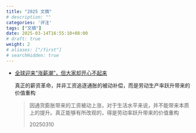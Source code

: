 ```yaml
---
title: "2025 文摘"
# description: ""
categories: '评注'
tags: ["文摘"]
date: 2025-03-14T16:55:10+08:00
# draft: true
weight: 2
# aliases: ["/first"]
# searchHidden: true
---
```


- [全球迎来“涨薪潮”，但大家却开心不起来](https://mp.weixin.qq.com/s/uUdULiaYdQq7MJ9ImJKHHw)

  真正的薪资革命，并非工资追逐通胀的被动补偿，而是劳动生产率跃升带来的价值重构

  > 因通货膨胀带来的工资被动上涨，对于生活水平来说，并不能带来本质上的提升。真正能够有所改观的，得是劳动率跃升带来的价值重构
  >
  > 20250310